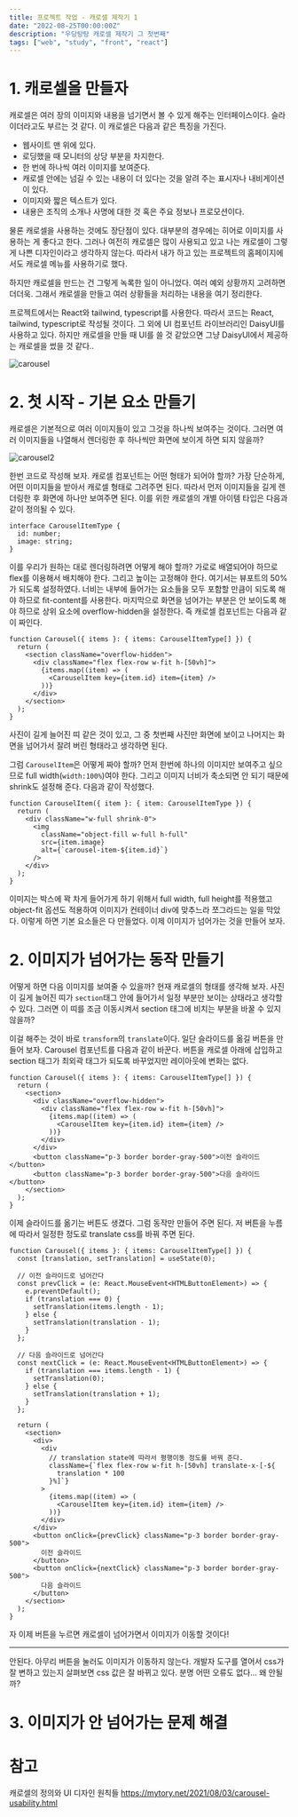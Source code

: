 ```yaml
---
title: 프로젝트 작업 - 캐로셀 제작기 1
date: "2022-08-25T00:00:00Z"
description: "우당탕탕 캐로셀 제작기 그 첫번째"
tags: ["web", "study", "front", "react"]
---
```


# 1. 캐로셀을 만들자

캐로셀은 여러 장의 이미지와 내용을 넘기면서 볼 수 있게 해주는 인터페이스이다. 슬라이더라고도 부르는 것 같다. 이 캐로셀은 다음과 같은 특징을 가진다.

- 웹사이트 맨 위에 있다.
- 로딩했을 때 모니터의 상당 부분을 차지한다.
- 한 번에 하나씩 여러 이미지를 보여준다.
- 캐로셀 안에는 넘길 수 있는 내용이 더 있다는 것을 알려 주는 표시자나 내비게이션이 있다.
- 이미지와 짧은 텍스트가 있다.
- 내용은 조직의 소개나 사명에 대한 것 혹은 주요 정보나 프로모션이다.

물론 캐로셀을 사용하는 것에도 장단점이 있다. 대부분의 경우에는 히어로 이미지를 사용하는 게 좋다고 한다. 그러나 여전히 캐로셀은 많이 사용되고 있고 나는 캐로셀이 그렇게 나쁜 디자인이라고 생각하지 않는다. 따라서 내가 하고 있는 프로젝트의 홈페이지에서도 캐로셀 메뉴를 사용하기로 했다.

하지만 캐로셀을 만드는 건 그렇게 녹록한 일이 아니었다. 여러 예외 상황까지 고려하면 더더욱. 그래서 캐로셀을 만들고 여러 상황들을 처리하는 내용을 여기 정리한다.

프로젝트에서는 React와 tailwind, typescript를 사용한다. 따라서 코드는 React, tailwind, typescript로 작성될 것이다. 그 외에 UI 컴포넌트 라이브러리인 DaisyUI를 사용하고 있다. 하지만 캐로셀을 만들 때 UI를 쓸 것 같았으면 그냥 DaisyUI에서 제공하는 캐로셀을 썼을 것 같다..

![carousel](./carousel-1.jpeg)

# 2. 첫 시작 - 기본 요소 만들기

캐로셀은 기본적으로 여러 이미지들이 있고 그것을 하나씩 보여주는 것이다. 그러면 여러 이미지들을 나열해서 렌더링한 후 하나씩만 화면에 보이게 하면 되지 않을까?

![carousel2](./carousel-2.png)

한번 코드로 작성해 보자. 캐로셀 컴포넌트는 어떤 형태가 되어야 할까? 가장 단순하게, 어떤 이미지들을 받아서 캐로셀 형태로 그려주면 된다. 따라서 먼저 이미지들을 길게 렌더링한 후 화면에 하나만 보여주면 된다. 이를 위한 캐로셀의 개별 아이템 타입은 다음과 같이 정의될 수 있다.

```tsx
interface CarouselItemType {
  id: number;
  image: string;
}
```

이를 우리가 원하는 대로 렌더링하려면 어떻게 해야 할까? 가로로 배열되어야 하므로 flex를 이용해서 배치해야 한다. 그리고 높이는 고정해야 한다. 여기서는 뷰포트의 50%가 되도록 설정하였다. 너비는 내부에 들어가는 요소들을 모두 포함할 만큼이 되도록 해야 하므로 fit-content를 사용한다. 마지막으로 화면을 넘어가는 부분은 안 보이도록 해야 하므로 상위 요소에 overflow-hidden을 설정한다. 즉 캐로셀 컴포넌트는 다음과 같이 짜인다.

```tsx
function Carousel({ items }: { items: CarouselItemType[] }) {
  return (
    <section className="overflow-hidden">
      <div className="flex flex-row w-fit h-[50vh]">
        {items.map((item) => (
          <CarouselItem key={item.id} item={item} />
        ))}
      </div>
    </section>
  );
}
```

사진이 길게 늘어진 띠 같은 것이 있고, 그 중 첫번째 사진만 화면에 보이고 나머지는 화면을 넘어가서 잘려 버린 형태라고 생각하면 된다.

그럼 `CarouselItem`은 어떻게 짜야 할까? 먼저 한번에 하나의 이미지만 보여주고 싶으므로 full width(`width:100%`)여야 한다. 그리고 이미지 너비가 축소되면 안 되기 때문에 shrink도 설정해 준다. 다음과 같이 작성했다.

```tsx
function CarouselItem({ item }: { item: CarouselItemType }) {
  return (
    <div className="w-full shrink-0">
      <img
        className="object-fill w-full h-full"
        src={item.image}
        alt={`carousel-item-${item.id}`}
      />
    </div>
  );
}
```

이미지는 박스에 꽉 차게 들어가게 하기 위해서 full width, full height를 적용했고 object-fit 옵션도 적용하여 이미지가 컨테이너 div에 맞추느라 쪼그라드는 일을 막았다. 이렇게 하면 기본 요소들은 다 만들었다. 이제 이미지가 넘어가는 것을 만들어 보자.

# 2. 이미지가 넘어가는 동작 만들기

어떻게 하면 다음 이미지를 보여줄 수 있을까? 현재 캐로셀의 형태를 생각해 보자. 사진이 길게 늘어진 띠가 `section`태그 안에 들어가서 일정 부분만 보이는 상태라고 생각할 수 있다. 그러면 이 띠를 조금 이동시켜서 section 태그에 비치는 부분을 바꿀 수 있지 않을까?

이걸 해주는 것이 바로 `transform`의 `translate`이다. 일단 슬라이드를 옮길 버튼을 만들어 보자. Carousel 컴포넌트를 다음과 같이 바꾼다. 버튼을 캐로셀 아래에 삽입하고 section 태그가 최외곽 태그가 되도록 바꾸었지만 레이아웃에 변화는 없다.

```tsx
function Carousel({ items }: { items: CarouselItemType[] }) {
  return (
    <section>
      <div className="overflow-hidden">
        <div className="flex flex-row w-fit h-[50vh]">
          {items.map((item) => (
            <CarouselItem key={item.id} item={item} />
          ))}
        </div>
      </div>
      <button className="p-3 border border-gray-500">이전 슬라이드</button>
      <button className="p-3 border border-gray-500">다음 슬라이드</button>
    </section>
  );
}
```

이제 슬라이드를 옮기는 버튼도 생겼다. 그럼 동작만 만들어 주면 된다. 저 버튼을 누름에 따라서 일정한 정도로 translate css를 바꿔 주면 된다.

```tsx
function Carousel({ items }: { items: CarouselItemType[] }) {
  const [translation, setTranslation] = useState(0);

  // 이전 슬라이드로 넘어간다
  const prevClick = (e: React.MouseEvent<HTMLButtonElement>) => {
    e.preventDefault();
    if (translation === 0) {
      setTranslation(items.length - 1);
    } else {
      setTranslation(translation - 1);
    }
  };

  // 다음 슬라이드로 넘어간다
  const nextClick = (e: React.MouseEvent<HTMLButtonElement>) => {
    if (translation === items.length - 1) {
      setTranslation(0);
    } else {
      setTranslation(translation + 1);
    }
  };

  return (
    <section>
      <div>
        <div
          // translation state에 따라서 평행이동 정도를 바꿔 준다.
          className={`flex flex-row w-fit h-[50vh] translate-x-[-${
            translation * 100
          }%]`}
        >
          {items.map((item) => (
            <CarouselItem key={item.id} item={item} />
          ))}
        </div>
      </div>
      <button onClick={prevClick} className="p-3 border border-gray-500">
        이전 슬라이드
      </button>
      <button onClick={nextClick} className="p-3 border border-gray-500">
        다음 슬라이드
      </button>
    </section>
  );
}
```

자 이제 버튼을 누르면 캐로셀이 넘어가면서 이미지가 이동할 것이다!

---

안된다. 아무리 버튼을 눌러도 이미지가 이동하지 않는다. 개발자 도구를 열어서 css가 잘 변하고 있는지 살펴보면 css 값은 잘 바뀌고 있다. 분명 어떤 오류도 없다... 왜 안될까?

# 3. 이미지가 안 넘어가는 문제 해결

# 참고

캐로셀의 정의와 UI 디자인 원칙들 https://mytory.net/2021/08/03/carousel-usability.html
